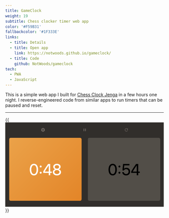 ```yaml
---
title: GameClock
weight: 19
subtitle: Chess clocker timer web app
color: '#F59B31'
fallbackcolor: '#1F333E'
links:
  - title: Details
  - title: Open app
    link: https://notwoods.github.io/gameclock/
  - title: Code
    github: NotWoods/gameclock
tech:
  - PWA
  - JavaScript
---
```


This is a simple web app I built for
[Chess Clock Jenga](https://www.youtube.com/watch?v=YN_F9bNuF0I) in a few hours
one night. I reverse-engineered code from similar apps to run timers that can be
paused and reset.

---

{{<img src="screenshot.png" alt="Screenshot showing two timers">}}

